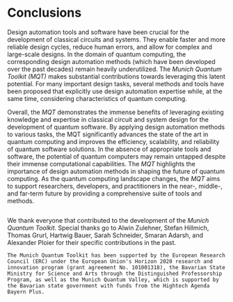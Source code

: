 # Conclusions

Design automation tools and software have been crucial for the development of classical circuits and systems.
They enable faster and more reliable design cycles, reduce human errors, and allow for complex and large-scale designs.
In the domain of quantum computing, the corresponding design automation methods (which have been developed over the past decades) remain heavily underutilized.
The _Munich Quantum Toolkit (MQT)_ makes substantial contributions towards leveraging this latent potential.
For many important design tasks, several methods and tools have been proposed that explicitly use design automation expertise while, at the same time, considering characteristics of quantum computing.

Overall, the _MQT_ demonstrates the immense benefits of leveraging existing knowledge and expertise in classical circuit and system design for the development of quantum software.
By applying design automation methods to various tasks, the MQT significantly advances the state of the art in quantum computing and improves the efficiency, scalability, and reliability of quantum software solutions.
In the absence of appropriate tools and software, the potential of quantum computers may remain untapped despite their immense computational capabilities.
The _MQT_ highlights the importance of design automation methods in shaping the future of quantum computing.
As the quantum computing landscape changes, the _MQT_ aims to support researchers, developers, and practitioners in the near-, middle-, and far-term future by providing a comprehensive suite of tools and methods.

```{rubric} Acknowledgments

```

We thank everyone that contributed to the development of the _Munich Quantum Toolkit_.
Special thanks go to Alwin Zulehner, Stefan Hillmich, Thomas Grurl, Hartwig Bauer, Sarah Schneider, Smaran Adarsh, and Alexander Ploier for their specific contributions in the past.

```{only} latex
The Munich Quantum Toolkit has been supported by the European Research Council (ERC) under the European Union's Horizon 2020 research and innovation program (grant agreement No. 101001318), the Bavarian State Ministry for Science and Arts through the Distinguished Professorship Program, as well as the Munich Quantum Valley, which is supported by the Bavarian state government with funds from the Hightech Agenda Bayern Plus.
```
